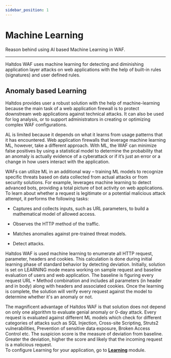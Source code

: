 ```yaml
---
sidebar_position: 1
---
```


# Machine Learning

Reason behind using AI based Machine Learning in WAF.

---

Haltdos WAF uses machine learning for detecting and diminishing application layer attacks on web applications with the help of built-in rules (signatures) and user defined rules. 

## Anomaly based Learning

Haltdos provides user a robust solution with the help of machine-learning because the main task of a web application firewall is to protect downstream web applications against technical attacks. It can also be used for log analysis, or to support administrators in creating or optimizing complex WAF configurations.

AL is limited because it depends on what it learns from usage patterns that it has encountered. Web application firewalls that leverage machine learning ML, however, take a different approach. With ML, the WAF can minimize false positives by using a statistical model to determine the probability that an anomaly is actually evidence of a cyberattack or if it’s just an error or a change in how users interact with the application.

WAFs can utilize ML in an additional way – training ML models to recognize specific threats based on data collected from actual attacks or from security solutions. For example, leverages machine learning to detect advanced bots, providing a total picture of bot activity on web applications. To learn about whether a request is legitimate or a potential malicious attack attempt, it performs the following tasks:

- Captures and collects inputs, such as URL parameters, to build a mathematical model of allowed access.

- Observes the HTTP method of the traffic.

- Matches anomalies against pre-trained threat models.

- Detect attacks.

Haltdos WAF is used machine learning to enumerate all HTTP request, parameter, headers and cookies. This calculation is done during initial learning phase of standard behavior by detecting deviation. Initially, solution is set on LEARNING mode means working on sample request and baseline evaluation of users and web application. The baseline is figuring every request URL + Method combination and includes all parameters (in header and in body) along with headers and associated cookies. Once the learning is complete, the solution will verify every request against the model to determine whether it's an anomaly or not.

The magnificent advantage of Haltdos WAF is that solution does not depend on only one algorithm to evaluate genial anomaly or 0-day attack. Every request is evaluated against different ML models which check for different categories of attacks such as SQL Injection, Cross-site Scripting, Struts2 vulnerabilities, Prevention of sensitive data exposure, Broken Access Control  etc. The suspicion score is the measure of deviation from baseline. Greater the deviation, higher the score and likely that the incoming request is a malicious request.  
To configure Learning for your application, go to [**Learning**](/enterprise/waf/listener/Setting/learningSetting) module.
